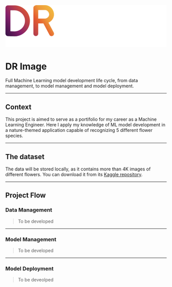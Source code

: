 ![image](readme_assets/dr_image.png)

# DR Image
Full Machine Learning model development life cycle, from data management, to model management and model deployment.

---
## Context
This project is aimed to serve as a portifolio for my career as a Machine Learning Engineer. Here I apply my knowledge of ML model development in a nature-themed application capable of recognizing 5 different flower species.

---
## The dataset
The data will be stored locally, as it contains more than 4K images of different flowers. You can download it from its [Kaggle repository]([www.google.com](https://www.kaggle.com/datasets/alxmamaev/flowers-recognition)).

---
## Project Flow
### Data Management
> To be developed

---
### Model Management
> To be developed

---
### Model Deployment
> To be deveolped